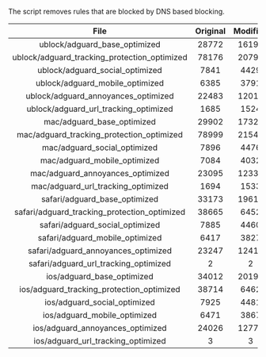 The script removes rules that are blocked by DNS based blocking.


| File | Original | Modified |
|:----:|:-----:|:-----:|
| ublock/adguard_base_optimized | 28772 | 16198 |
| ublock/adguard_tracking_protection_optimized | 78176 | 20794 |
| ublock/adguard_social_optimized | 7841 | 4429 |
| ublock/adguard_mobile_optimized | 6385 | 3791 |
| ublock/adguard_annoyances_optimized | 22483 | 12013 |
| ublock/adguard_url_tracking_optimized | 1685 | 1524 |
| mac/adguard_base_optimized | 29902 | 17327 |
| mac/adguard_tracking_protection_optimized | 78999 | 21548 |
| mac/adguard_social_optimized | 7896 | 4476 |
| mac/adguard_mobile_optimized | 7084 | 4032 |
| mac/adguard_annoyances_optimized | 23095 | 12334 |
| mac/adguard_url_tracking_optimized | 1694 | 1533 |
| safari/adguard_base_optimized | 33173 | 19618 |
| safari/adguard_tracking_protection_optimized | 38665 | 6452 |
| safari/adguard_social_optimized | 7885 | 4460 |
| safari/adguard_mobile_optimized | 6417 | 3827 |
| safari/adguard_annoyances_optimized | 23247 | 12412 |
| safari/adguard_url_tracking_optimized | 2 | 2 |
| ios/adguard_base_optimized | 34012 | 20193 |
| ios/adguard_tracking_protection_optimized | 38714 | 6462 |
| ios/adguard_social_optimized | 7925 | 4481 |
| ios/adguard_mobile_optimized | 6471 | 3867 |
| ios/adguard_annoyances_optimized | 24026 | 12779 |
| ios/adguard_url_tracking_optimized | 3 | 3 |